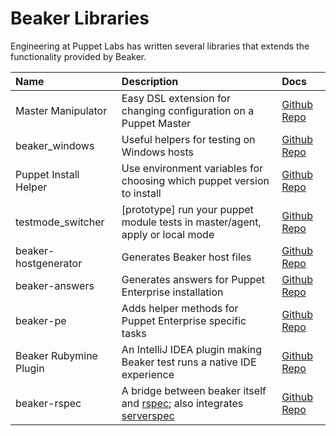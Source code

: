 # Beaker Libraries
Engineering at Puppet Labs has written several libraries that extends the functionality provided
by Beaker.

| Name               | Description                                                         | Docs                                                            |
|:-------------------|:--------------------------------------------------------------------|:----------------------------------------------------------------|
| Master Manipulator | Easy DSL extension for changing configuration on a Puppet Master    | [Github Repo](https://github.com/puppetlabs/master_manipulator) |
| beaker_windows     | Useful helpers for testing on Windows hosts                         | [Github Repo](https://github.com/puppetlabs/beaker_windows)     |
| Puppet Install Helper | Use environment variables for choosing which puppet version to install | [Github Repo](https://github.com/puppetlabs/beaker-puppet_install_helper) |
| testmode_switcher   | [prototype] run your puppet module tests in master/agent, apply or local mode | [Github Repo](https://github.com/puppetlabs/beaker-testmode_switcher)     |
| beaker-hostgenerator | Generates Beaker host files | [Github Repo](https://github.com/puppetlabs/beaker-hostgenerator/) |
| beaker-answers | Generates answers for Puppet Enterprise installation | [Github Repo](https://github.com/puppetlabs/beaker-answers/) |
| beaker-pe | Adds helper methods for Puppet Enterprise specific tasks | [Github Repo](https://github.com/puppetlabs/beaker-pe/) |
| Beaker Rubymine Plugin | An IntelliJ IDEA plugin making Beaker test runs a native IDE experience | [Github Repo](https://github.com/samwoods1/BeakerRubyMinePlugin) |
| beaker-rspec | A bridge between beaker itself and [rspec](https://github.com/rspec/rspec); also integrates [serverspec](http://serverspec.org/) | [Github Repo](https://github.com/puppetlabs/beaker-rspec/) |

